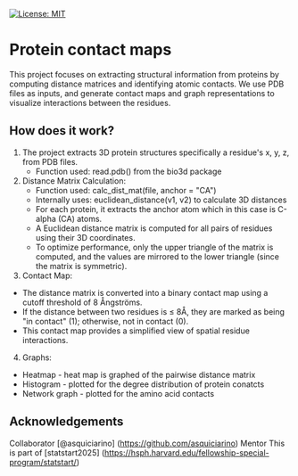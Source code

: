 [![License: MIT](https://img.shields.io/badge/License-MIT-yellow.svg)](https://opensource.org/licenses/MIT)

# Protein contact maps 

This project focuses on extracting structural information from proteins 
by computing distance matrices and identifying atomic contacts. 
We use PDB files as inputs, and generate contact maps and graph 
representations to visualize interactions between the residues.

## How does it work? 

1) The project extracts 3D protein structures specifically a residue's x, y, z, 
from PDB files.
    * Function used: read.pdb() from the bio3d package
2) Distance Matrix Calculation:
    * Function used: calc_dist_mat(file, anchor = "CA")
    * Internally uses: euclidean_distance(v1, v2) to calculate 3D distances
    * For each protein, it extracts the anchor atom which in this case is 
    C-alpha (CA) atoms.
    * A Euclidean distance matrix is computed for all pairs of residues using
    their 3D coordinates.
    * To optimize performance, only the upper triangle of the matrix is 
    computed, and the values are mirrored to the lower triangle (since the 
    matrix is symmetric).
3) Contact Map: 
  * The distance matrix is converted into a binary contact map using a cutoff 
  threshold of 8 Ångströms.
  * If the distance between two residues is ≤ 8Å, they are marked as being
  "in contact" (1); otherwise, not in contact (0).
  * This contact map provides a simplified view of spatial residue interactions.
4) Graphs: 
  * Heatmap - heat map is graphed of the pairwise distance matrix  
  * Histogram - plotted for the degree distribution of protein conatcts  
  * Network graph - plotted for the amino acid contacts 


## Acknowledgements 
Collaborator [@asquiciarino] (https://github.com/asquiciarino)
Mentor 
This is part of [statstart2025] (https://hsph.harvard.edu/fellowship-special-program/statstart/)